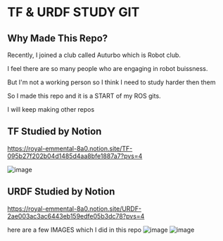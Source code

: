# TF & URDF STUDY GIT

## Why Made This Repo?
Recently, I joined a club called Auturbo which is Robot club.
 
I feel there are so many people who are engaging in robot buissness.

But I'm not a working person so I think I need to study harder then them

So I made this repo and it is a START of my ROS gits.

I will keep making other repos


## TF Studied by Notion
https://royal-emmental-8a0.notion.site/TF-095b27f202b04d1485d4aa8bfe1887a7?pvs=4

![image](https://github.com/NKAnzu/ROS_TF_URDF/assets/45056638/ba004b1e-ba93-45f6-b767-9b0aa8e76496)


## URDF Studied by Notion

https://royal-emmental-8a0.notion.site/URDF-2ae003ac3ac6443eb159edfe05b3dc78?pvs=4

here are a few IMAGES which I did in this repo
![image](https://github.com/NKAnzu/ROS_TF_URDF/assets/45056638/0d4acce3-fcd3-4de0-bced-1abb38dccd6d)
![image](https://github.com/NKAnzu/ROS_TF_URDF/assets/45056638/f020e1d5-b8aa-428a-840b-f154c6efa916)
